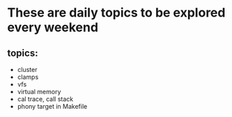 # These are daily topics to be explored every weekend

## topics:
- cluster
- clamps
- vfs
- virtual memory
- cal trace, call stack
- phony target in Makefile
